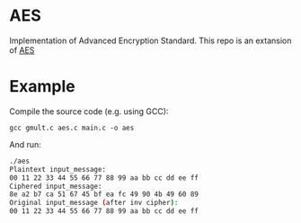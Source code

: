 AES
===
Implementation of Advanced Encryption Standard. This repo is an extansion of [AES](https://github.com/dhuertas/AES)

# Example

Compile the source code (e.g. using GCC): 

`gcc gmult.c aes.c main.c -o aes`

And run:

```bash
./aes
Plaintext input_message:
00 11 22 33 44 55 66 77 88 99 aa bb cc dd ee ff
Ciphered input_message:
8e a2 b7 ca 51 67 45 bf ea fc 49 90 4b 49 60 89
Original input_message (after inv cipher):
00 11 22 33 44 55 66 77 88 99 aa bb cc dd ee ff
```
